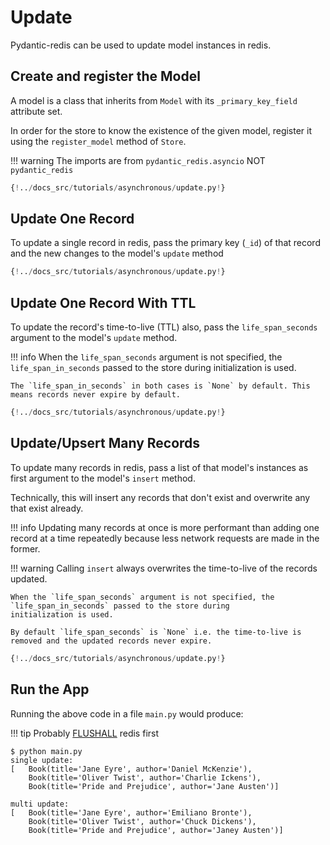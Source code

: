 # Update

Pydantic-redis can be used to update model instances in redis.

## Create and register the Model

A model is a class that inherits from `Model` with its `_primary_key_field` attribute set.

In order for the store to know the existence of the given model, 
register it using the `register_model` method of `Store`.

!!! warning
    The imports are from `pydantic_redis.asyncio` NOT `pydantic_redis`

```Python hl_lines="6-9 18"
{!../docs_src/tutorials/asynchronous/update.py!}
```

## Update One Record

To update a single record in redis, pass the primary key (`_id`) of that record and the new changes to the model's `update` 
method

```Python hl_lines="27"
{!../docs_src/tutorials/asynchronous/update.py!}
```

## Update One Record With TTL

To update the record's time-to-live (TTL) also, pass the `life_span_seconds` argument to the model's `update` method.

!!! info
    When the `life_span_seconds` argument is not specified, the `life_span_in_seconds` passed to the store during
    initialization is used.
    
    The `life_span_in_seconds` in both cases is `None` by default. This means records never expire by default.

```Python hl_lines="28-30"
{!../docs_src/tutorials/asynchronous/update.py!}
```

## Update/Upsert Many Records

To update many records in redis, pass a list of that model's instances as first argument to the model's
`insert` method.

Technically, this will insert any records that don't exist and overwrite any that exist already.

!!! info
    Updating many records at once is more performant than adding one record at a time repeatedly because less network requests
    are made in the former.

!!! warning
    Calling `insert` always overwrites the time-to-live of the records updated. 

    When the `life_span_seconds` argument is not specified, the `life_span_in_seconds` passed to the store during
    initialization is used. 

    By default `life_span_seconds` is `None` i.e. the time-to-live is removed and the updated records never expire.

```Python hl_lines="33-40"
{!../docs_src/tutorials/asynchronous/update.py!}
```

## Run the App

Running the above code in a file `main.py` would produce:

!!! tip
    Probably [FLUSHALL](https://redis.io/commands/flushall/) redis first

<div class="termy">

```console
$ python main.py
single update:
[   Book(title='Jane Eyre', author='Daniel McKenzie'),
    Book(title='Oliver Twist', author='Charlie Ickens'),
    Book(title='Pride and Prejudice', author='Jane Austen')]

multi update:
[   Book(title='Jane Eyre', author='Emiliano Bronte'),
    Book(title='Oliver Twist', author='Chuck Dickens'),
    Book(title='Pride and Prejudice', author='Janey Austen')]
```
</div>